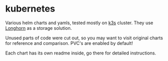 # kubernetes

Various helm charts and yamls, tested mostly on [k3s](https://rancher.com/products/k3s/) cluster.
They use [Longhorn](https://longhorn.io/) as a storage solution.

Unused parts of code were cut out, so you may want to visit original charts for reference and comparison.
PVC's are enabled by default!

Each chart has its own readme inside, go there for detailed instructions.